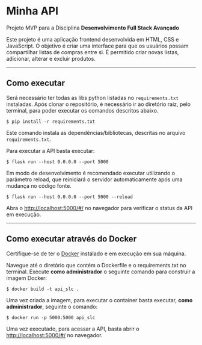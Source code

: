 # Minha API

Projeto MVP para a Disciplina **Desenvolvimento Full Stack Avançado** 

Este projeto é uma aplicação frontend desenvolvida em HTML, CSS e JavaScript.
O objetivo é criar uma interface para que os usuários possam compartilhar listas de compras entre si.
É permitido criar novas listas, adicionar, alterar e excluir produtos.

---
## Como executar 


Será necessário ter todas as libs python listadas no `requirements.txt` instaladas.
Após clonar o repositório, é necessário ir ao diretório raiz, pelo terminal, para poder executar os comandos descritos abaixo.

```
$ pip install -r requirements.txt
```

Este comando instala as dependências/bibliotecas, descritas no arquivo `requirements.txt`.

Para executar a API  basta executar:

```
$ flask run --host 0.0.0.0 --port 5000
```

Em modo de desenvolvimento é recomendado executar utilizando o parâmetro reload, que reiniciará o servidor
automaticamente após uma mudança no código fonte. 

```
$ flask run --host 0.0.0.0 --port 5000 --reload
```

Abra o [http://localhost:5000/#/](http://localhost:5000/#/) no navegador para verificar o status da API em execução.

---
## Como executar através do Docker

Certifique-se de ter o [Docker](https://docs.docker.com/engine/install/) instalado e em execução em sua máquina.

Navegue até o diretório que contém o Dockerfile e o requirements.txt no terminal.
Execute **como administrador** o seguinte comando para construir a imagem Docker:

```
$ docker build -t api_slc .
```

Uma vez criada a imagem, para executar o container basta executar, **como administrador**, seguinte o comando:

```
$ docker run -p 5000:5000 api_slc
```

Uma vez executado, para acessar a API, basta abrir o [http://localhost:5000/#/](http://localhost:5000/#/) no navegador. 
